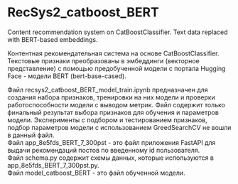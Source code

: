 # RecSys2_catboost_BERT
Content recommendation system on CatBoostClassifier. Text data replaced with BERT-based embeddings.  

Контентная рекомендательная система на основе CatBoostClassifier.  
Текстовые признаки преобразованы в эмбеддинги (векторное представление) с помощью предобученной модели с портала Hugging Face - модели BERT (bert-base-cased).  

Файл recsys2_catboost_BERT_model_train.ipynb предназначен для создания набора признаков, тренировки на них модели и проверки работоспособности модели с выводом метрик. Файл содержит только финальный результат выбора признаков для обучения и параметров модели. Эксперименты с подбором и тестированием признаков, подбор параметров модели с использованием GreedSearchCV не вошли в данный файл.  
Файл app_8e5fds_BERT_7_300pst - это файл приложения FastAPI для выдачи рекомендаций постов по введенному id пользователя.  
Файл schema.py содержит схемы данных, которые используются в app_8e5fds_BERT_7_300pst.py.  
Файл model_catboost_BERT - это файл обученной модели.
